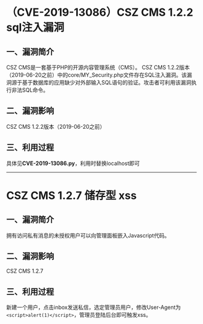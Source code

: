 # （CVE-2019-13086）CSZ CMS 1.2.2 sql注入漏洞

## 一、漏洞简介

CSZ CMS是一套基于PHP的开源内容管理系统（CMS）。 CSZ CMS 1.2.2版本（2019-06-20之前）中的core/MY_Security.php文件存在SQL注入漏洞。该漏洞源于基于数据库的应用缺少对外部输入SQL语句的验证。攻击者可利用该漏洞执行非法SQL命令。

## 二、漏洞影响

CSZ CMS 1.2.2版本（2019-06-20之前）

## 三、利用过程

具体见**CVE-2019-13086.py**，利用时替换localhost即可

---



# CSZ CMS 1.2.7  储存型 xss

## 一、漏洞简介

拥有访问私有消息的未授权用户可以向管理面板嵌入Javascript代码。

## **二、漏洞影响**

CSZ CMS 1.2.7

## 三、利用过程

新建一个用户，点击inbox发送私信，选定管理员用户，修改User-Agent为`<script>alert(1)</script>`，管理员登陆后台即可触发xss。
